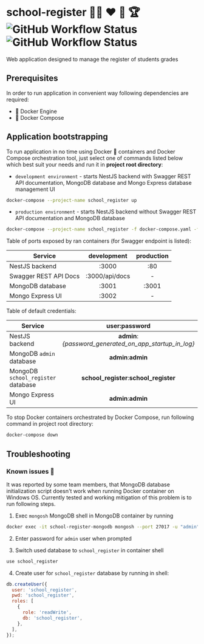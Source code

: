 # school-register :student: :heart: :school: :trophy: ![GitHub Workflow Status](https://img.shields.io/github/workflow/status/macieksitko/school-register/NestJS%20CI?label=NestJS-build) ![GitHub Workflow Status](https://img.shields.io/github/workflow/status/macieksitko/school-register/React.js%20CI?label=React.js-build)

Web application designed to manage the register of students grades

## Prerequisites

In order to run application in convenient way following dependencies are required:

- :whale: Docker Engine
- :whale: Docker Compose

## Application bootstrapping

To run application in no time using Docker :whale: containers and Docker Compose orchestration tool,
just select one of commands listed below which best suit your needs and run it in **project root directory**:

- `development environment` - starts NestJS backend with Swagger REST API documentation, MongoDB database and Mongo Express database management UI

```bash
docker-compose --project-name school_register up
```

- `production environment` - starts NestJS backend without Swagger REST API documentation and MongoDB database

```bash
docker-compose --project-name school_register -f docker-compose.yaml -f docker-compose.prod.yaml  up
```

Table of ports exposed by ran containers (for Swagger endpoint is listed):

| Service               |  development   | production |
| --------------------- | :------------: | :--------: |
| NestJS backend        |     :3000      |    :80     |
| Swagger REST API Docs | :3000/api/docs |     -      |
| MongoDB database      |     :3001      |   :3001    |
| Mongo Express UI      |     :3002      |     -      |

Table of default credentials:

| Service                            |                     user:password                      |
| ---------------------------------- | :----------------------------------------------------: |
| NestJS backend                     | **admin**:_{password_generated_on_app_startup_in_log}_ |
| MongoDB `admin` database           |                  **admin**:**admin**                   |
| MongoDB `school_register` database |        **school_register**:**school_register**         |
| Mongo Express UI                   |                  **admin**:**admin**                   |

To stop Docker containers orchestrated by Docker Compose, run following command in project root directory:

```bash
docker-compose down
```

## Troubleshooting

### Known issues :bug:

It was reported by some team members, that MongoDB database initialization script doesn't work when running Docker container on Windows OS.
Currently tested and working mitigation of this problem is to run following steps.

1. Exec `mongosh` MongoDB shell in MongoDB container by running

```bash
docker exec -it school-register-mongodb mongosh --port 27017 -u "admin" --authenticationDatabase "admin" -p
```

2. Enter password for `admin` user when prompted

3. Switch used database to `school_register` in container shell

```bash
use school_register
```

4. Create user for `school_register` database by running in shell:

```js
db.createUser({
  user: 'school_register',
  pwd: 'school_register',
  roles: [
    {
      role: 'readWrite',
      db: 'school_register',
    },
  ],
});
```
